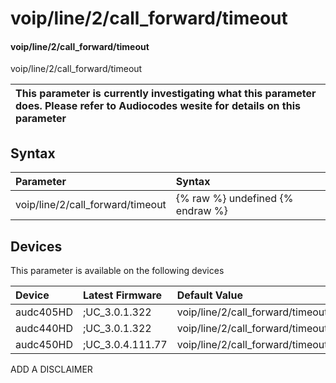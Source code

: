 ﻿---
description: voip/line/2/call_forward/timeout
search: false
---

# voip/line/2/call_forward/timeout

#### voip/line/2/call_forward/timeout

voip/line/2/call_forward/timeout


| This parameter is currently investigating what this parameter does. Please refer to Audiocodes wesite for details on this parameter | 
| :--- |

## Syntax
| Parameter | Syntax |
| :--- | :--- |
|voip/line/2/call_forward/timeout | {% raw %} undefined {% endraw %}|

## Devices
This parameter is available on the following devices

| Device | Latest Firmware | Default Value |
|:---|:---|:---|
| audc405HD | ;UC_3.0.1.322 | voip/line/2/call_forward/timeout=6 
| audc440HD | ;UC_3.0.1.322 | voip/line/2/call_forward/timeout=6 
| audc450HD | ;UC_3.0.4.111.77 | voip/line/2/call_forward/timeout=6 

ADD A DISCLAIMER

